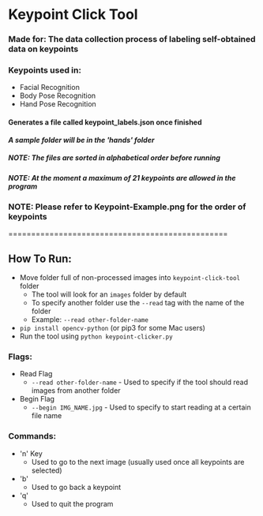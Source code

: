 # Keypoint Click Tool
### Made for: The data collection process of labeling self-obtained data on keypoints
### Keypoints used in:
- Facial Recognition
- Body Pose Recognition
- Hand Pose Recognition

#### Generates a file called keypoint_labels.json once finished

***A sample folder will be in the 'hands' folder***

##### **NOTE:** The files are sorted in alphabetical order before running

##### **NOTE:** At the moment a maximum of 21 keypoints are allowed in the program

### **NOTE:** Please refer to Keypoint-Example.png for the order of keypoints

================================================

## How To Run: 
- Move folder full of non-processed images into ```keypoint-click-tool``` folder
    - The tool will look for an ```images``` folder by default
    - To specify another folder use the ```--read``` tag with the name of the folder
    - Example: ```--read other-folder-name```
- ```pip install opencv-python``` (or pip3 for some Mac users)
- Run the tool using ```python keypoint-clicker.py```


### Flags:
- Read Flag
    - ```--read other-folder-name``` - Used to specify if the tool should read images from another folder
- Begin Flag
    - ```--begin IMG_NAME.jpg``` - Used to specify to start reading at a certain file name


### Commands:
- 'n' Key
    - Used to go to the next image (usually used once all keypoints are selected)
- 'b'
    - Used to go back a keypoint
- 'q'
    - Used to quit the program